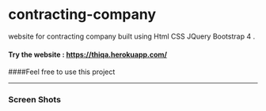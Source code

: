 # contracting-company
website for contracting company built using Html CSS JQuery Bootstrap 4 .

 ####  Try the website : https://thiqa.herokuapp.com/

####Feel free to use this project

  --------------------------------------------
### Screen Shots 


